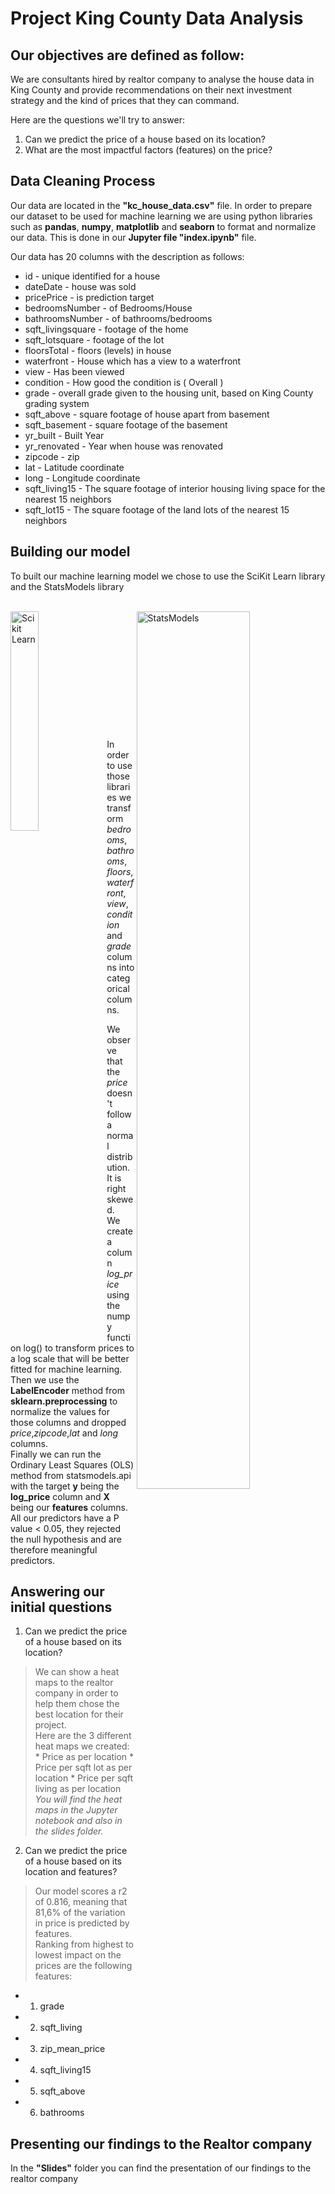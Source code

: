 # Project King County Data Analysis


## Our objectives are defined as follow:
We are consultants hired by realtor company to analyse the house data in King County and provide recommendations on their next investment strategy and the kind of prices that they can command.

Here are the questions we'll try to answer:
1. Can we predict the price of a house based on its location?
2. What are the most impactful factors (features) on the price?

## Data Cleaning Process
Our data are located in the **"kc_house_data.csv"** file.
In order to prepare our dataset to be used for machine learning we are using python libraries such as **pandas**, **numpy**, **matplotlib** and **seaborn** to format and normalize our data.
This is done in our **Jupyter file "index.ipynb"** file.

Our data has 20 columns with the description as follows:
* id			- unique identified for a house
* dateDate		- house was sold
* pricePrice		- is prediction target
* bedroomsNumber	- of Bedrooms/House
* bathroomsNumber	- of bathrooms/bedrooms
* sqft_livingsquare	- footage of the home
* sqft_lotsquare	- footage of the lot
* floorsTotal		- floors (levels) in house
* waterfront		- House which has a view to a waterfront
* view			- Has been viewed
* condition		- How good the condition is ( Overall )
* grade			- overall grade given to the housing unit, based on King County grading system
* sqft_above		- square footage of house apart from basement
* sqft_basement		- square footage of the basement
* yr_built		- Built Year
* yr_renovated		- Year when house was renovated
* zipcode		- zip
* lat			- Latitude coordinate
* long			- Longitude coordinate
* sqft_living15		- The square footage of interior housing living space for the nearest 15 neighbors
* sqft_lot15		- The square footage of the land lots of the nearest 15 neighbors

## Building our model
To built our machine learning model we chose to use the SciKit Learn library and the StatsModels library
<br><br>

<div><a href="https://scikit-learn.org/"><img src="https://upload.wikimedia.org/wikipedia/commons/thumb/0/05/Scikit_learn_logo_small.svg/1200px-Scikit_learn_logo_small.svg.png" alt="Scikit Learn" width="30%" align="left"/></a>
<a href="https://www.statsmodels.org/"><img src="https://www.statsmodels.org/stable/_static/statsmodels_hybi_banner.png" alt="StatsModels" width="60%" align="right"/></a></div>

<br><br><br><br><br><br><br><br><br><br><br><br>
In order to use those libraries we transform *bedrooms*, *bathrooms*, *floors*, *waterfront*, *view*, *condition* and *grade* columns into categorical columns.</br>

We observe that the _price_ doesn't follow a normal distribution. It is right skewed.<br>
We create a column *log_price* using the numpy function log() to transform prices to a log scale that will be better fitted for machine learning.<br>
Then we use the **LabelEncoder** method from **sklearn.preprocessing** to normalize the values for those columns and dropped *price*,*zipcode*,*lat* and *long* columns.<br>
Finally we can run the Ordinary Least Squares (OLS) method from statsmodels.api with the target **y** being the **log_price** column and **X** being our **features** columns.<br>
All our predictors have a P value < 0.05, they rejected the null hypothesis and are therefore meaningful predictors.<br>

## Answering our initial questions
1. Can we predict the price of a house based on its location?<br/>
  > We can show a heat maps to the realtor company in order to help them chose the best location for their project.<br/>
  > Here are the 3 different heat maps we created:
    * Price as per location
    * Price per sqft lot as per location
    * Price per sqft living as per location
  > <br/>_You will find the heat maps in the Jupyter notebook and also in the slides folder._

2. Can we predict the price of a house based on its location and features?<br/>
  > Our model scores a r2 of 0.816, meaning that 81,6% of the variation in price is predicted by features.<br/>
  > Ranking from highest to lowest impact on the prices are the following features:
  * 1. grade
  * 2. sqft_living
  * 3. zip_mean_price
  * 4. sqft_living15 
  * 5. sqft_above 
  * 6. bathrooms

## Presenting our findings to the Realtor company
In the **"Slides"** folder you can find the presentation of our findings to the realtor company

